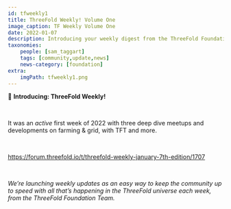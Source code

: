 ```yaml
---
id: tfweekly1
title: ThreeFold Weekly! Volume One
image_caption: TF Weekly Volume One
date: 2022-01-07
description: Introducing your weekly digest from the ThreeFold Foundation team!
taxonomies:
    people: [sam_taggart]
    tags: [community,update,news]
    news-category: [foundation]
extra:
    imgPath: tfweekly1.png
---
```


📰 **Introducing: ThreeFold Weekly!**

<br/>

It was an *active* first week of 2022 with three deep dive meetups and developments on farming & grid, with TFT and more.

<br/>

https://forum.threefold.io/t/threefold-weekly-january-7th-edition/1707

<br/>

*We’re launching weekly updates as an easy way to keep the community up to speed with all that’s happening in the ThreeFold universe each week, from the ThreeFold Foundation Team.*